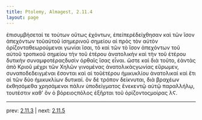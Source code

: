 ```yaml
---
title: Ptolemy, Almagest, 2.11.4
layout: page
---
```


ἐπισυμβήσεταί τε τούτων οὕτως ἐχόντων, ἐπείπερἐδείχθησαν καὶ τῶν ἴσον ἀπεχόντων τοῦαὐτοῦ ἰσημερινοῦ σημείου αἱ πρὸς τὸν αὐτὸν ὁρίζονταθεωρούμεναι γωνίαι ἴσαι, τὸ καὶ τῶν τὸ ἴσον ἀπεχόντων τοῦ αὐτοῦ τροπικοῦ σημείου τὴν τοῦ ἑτέρου ἀνατολικὴν καὶ τὴν τοῦ ἑτέρου δυτικὴν συναμφοτέραςδυσὶν ὀρθαῖς ἴσας εἶναι. ὥστε καὶ διὰ τοῦτο, ἐὰντὰς ἀπὸ Κριοῦ μέχρι τῶν Χηλῶν γινομένας ἀνατολικὰςγωνίας εὕρωμεν, συναποδεδειγμέναι ἔσονται καὶ αἱ τοῦἑτέρου ἡμικυκλίου ἀνατολικαὶ καὶ ἔτι αἱ τῶν δύο ἡμικυκλίων δυτικαί. ὃν δὲ τρόπον δείκνυται, διὰ βραχέων ἐκθησόμεθα χρησάμενοι πάλιν ὑποδείγματος ἕνεκεντῷ αὐτῷ παραλλήλῳ, τουτέστιν καθ' ὃν ὁ βόρειοςπόλος ἐξῆρται τοῦ ὁρίζοντοςμοίρας λϚ.

---

prev: [2.11.3](../2.11.3/) | next: [2.11.5](../2.11.5/)

